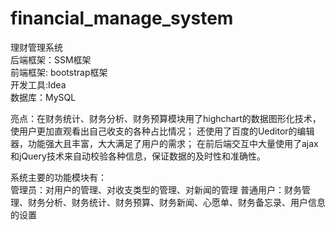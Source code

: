 # financial_manage_system     
理财管理系统       
后端框架：SSM框架   
前端框架: bootstrap框架   
开发工具:Idea  
数据库：MySQL  

亮点：在财务统计、财务分析、财务预算模块用了highchart的数据图形化技术，使用户更加直观看出自己收支的各种占比情况； 还使用了百度的Ueditor的编辑器，功能强大且丰富，大大满足了用户的需求；
在前后端交互中大量使用了ajax和jQuery技术来自动校验各种信息，保证数据的及时性和准确性。


系统主要的功能模块有：   
管理员：对用户的管理、对收支类型的管理、对新闻的管理
普通用户：财务管理、财务分析、财务统计、财务预算、财务新闻、心愿单、财务备忘录、用户信息的设置
